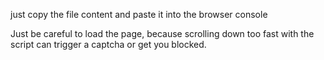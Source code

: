 just copy the file content and paste it into the browser console

Just be careful to load the page, because scrolling down too fast with the script can trigger a captcha or get you blocked.
